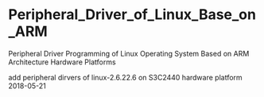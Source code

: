 # Peripheral_Driver_of_Linux_Base_on_ARM
Peripheral Driver Programming of Linux Operating System Based on ARM Architecture Hardware Platforms


add peripheral dirvers of linux-2.6.22.6 on S3C2440 hardware platform   2018-05-21
